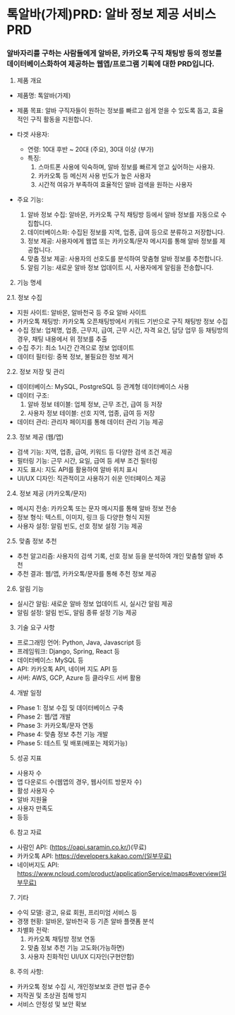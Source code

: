# 톡알바(가제)PRD: 알바 정보 제공 서비스 PRD
### 알바자리를 구하는 사람들에게 알바몬, 카카오톡 구직 채팅방 등의 정보를 데이터베이스화하여 제공하는 웹앱/프로그램 기획에 대한 PRD입니다.


1. 제품 개요

- 제품명: 톡알바(가제)
- 제품 목표: 알바 구직자들이 원하는 정보를 빠르고 쉽게 얻을 수 있도록 돕고, 효율적인 구직 활동을 지원합니다.
- 타겟 사용자:
  - 연령: 10대 후반 ~ 20대 (주요), 30대 이상 (부가)
  - 특징: 
    1. 스마트폰 사용에 익숙하며, 알바 정보를 빠르게 얻고 싶어하는 사용자. 
    2. 카카오톡 등 메신저 사용 빈도가 높은 사용자 
    3. 시간적 여유가 부족하여 효율적인 알바 검색을 원하는 사용자

- 주요 기능:
  1. 알바 정보 수집: 알바몬, 카카오톡 구직 채팅방 등에서 알바 정보를 자동으로 수집합니다.
  2. 데이터베이스화: 수집된 정보를 지역, 업종, 급여 등으로 분류하고 저장합니다.
  3. 정보 제공: 사용자에게 웹앱 또는 카카오톡/문자 메시지를 통해 알바 정보를 제공합니다.
  4. 맞춤 정보 제공: 사용자의 선호도를 분석하여 맞춤형 알바 정보를 추천합니다.
  5. 알림 기능: 새로운 알바 정보 업데이트 시, 사용자에게 알림을 전송합니다.

2. 기능 명세

2.1. 정보 수집
   - 지원 사이트: 알바몬, 알바천국 등 주요 알바 사이트
   - 카카오톡 채팅방: 카카오톡 오픈채팅방에서 키워드 기반으로 구직 채팅방 정보 수집
   - 수집 정보: 업체명, 업종, 근무지, 급여, 근무 시간, 자격 요건, 담당 업무 등 채팅방의 경우, 채팅 내용에서 위 정보를 추출
   - 수집 주기: 최소 1시간 간격으로 정보 업데이트
   - 데이터 필터링: 중복 정보, 불필요한 정보 제거

2.2. 정보 저장 및 관리
- 데이터베이스: MySQL, PostgreSQL 등 관계형 데이터베이스 사용
- 데이터 구조: 
  1. 알바 정보 테이블: 업체 정보, 근무 조건, 급여 등 저장
  2. 사용자 정보 테이블: 선호 지역, 업종, 급여 등 저장
- 데이터 관리: 관리자 페이지를 통해 데이터 관리 기능 제공

2.3. 정보 제공 (웹/앱)
- 검색 기능: 지역, 업종, 급여, 키워드 등 다양한 검색 조건 제공
- 필터링 기능: 근무 시간, 요일, 급여 등 세부 조건 필터링
- 지도 표시: 지도 API를 활용하여 알바 위치 표시
- UI/UX 디자인: 직관적이고 사용하기 쉬운 인터페이스 제공

2.4. 정보 제공 (카카오톡/문자)
- 메시지 전송: 카카오톡 또는 문자 메시지를 통해 알바 정보 전송
- 정보 형식: 텍스트, 이미지, 링크 등 다양한 형식 지원
- 사용자 설정: 알림 빈도, 선호 정보 설정 기능 제공

2.5. 맞춤 정보 추천
- 추천 알고리즘: 사용자의 검색 기록, 선호 정보 등을 분석하여 개인 맞춤형 알바 추천
- 추천 결과: 웹/앱, 카카오톡/문자를 통해 추천 정보 제공

2.6. 알림 기능
- 실시간 알림: 새로운 알바 정보 업데이트 시, 실시간 알림 제공
- 알림 설정: 알림 빈도, 알림 종류 설정 기능 제공

3. 기술 요구 사항
- 프로그래밍 언어: Python, Java, Javascript 등
- 프레임워크: Django, Spring, React 등
- 데이터베이스: MySQL 등
- API: 카카오톡 API, 네이버 지도 API 등
- 서버: AWS, GCP, Azure 등 클라우드 서버 활용

4. 개발 일정
- Phase 1: 정보 수집 및 데이터베이스 구축
- Phase 2: 웹/앱 개발
- Phase 3: 카카오톡/문자 연동
- Phase 4: 맞춤 정보 추천 기능 개발
- Phase 5: 테스트 및 배포(배포는 제외가능)

5. 성공 지표
- 사용자 수
- 앱 다운로드 수(웹앱의 경우, 웹사이트 방문자 수)
- 활성 사용자 수
- 알바 지원율
- 사용자 만족도
- 등등

6. 참고 자료
- 사람인 API: (https://oapi.saramin.co.kr/)(무료)
- 카카오톡 API: https://developers.kakao.com/(일부무료)
- 네이버지도 API: https://www.ncloud.com/product/applicationService/maps#overview(일부무료)

7. 기타
- 수익 모델: 광고, 유료 회원, 프리미엄 서비스 등
- 경쟁 현황: 알바몬, 알바천국 등 기존 알바 플랫폼 분석
- 차별화 전략:
  1. 카카오톡 채팅방 정보 연동
  2. 맞춤 정보 추천 기능 고도화(가능하면)
  3. 사용자 친화적인 UI/UX 디자인(구현안함)

8. 주의 사항:
- 카카오톡 정보 수집 시, 개인정보보호 관련 법규 준수
- 저작권 및 초상권 침해 방지
- 서비스 안정성 및 보안 확보
